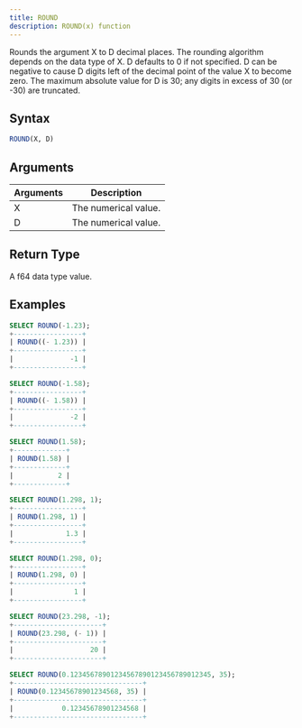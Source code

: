 ```yaml
---
title: ROUND
description: ROUND(x) function
---
```


Rounds the argument X to D decimal places. The rounding algorithm depends on the data type of X. D defaults to 0 if not specified. D can be negative to cause D digits left of the decimal point of the value X to become zero. The maximum absolute value for D is 30; any digits in excess of 30 (or -30) are truncated.

## Syntax

```sql
ROUND(X, D)
```

## Arguments

| Arguments | Description          |
| --------- | -------------------- |
| X         | The numerical value. |
| D         | The numerical value. |

## Return Type

A f64 data type value.

## Examples

```sql
SELECT ROUND(-1.23);
+-----------------+
| ROUND((- 1.23)) |
+-----------------+
|              -1 |
+-----------------+

SELECT ROUND(-1.58);
+-----------------+
| ROUND((- 1.58)) |
+-----------------+
|              -2 |
+-----------------+

SELECT ROUND(1.58);
+-------------+
| ROUND(1.58) |
+-------------+
|           2 |
+-------------+

SELECT ROUND(1.298, 1);
+-----------------+
| ROUND(1.298, 1) |
+-----------------+
|             1.3 |
+-----------------+

SELECT ROUND(1.298, 0);
+-----------------+
| ROUND(1.298, 0) |
+-----------------+
|               1 |
+-----------------+

SELECT ROUND(23.298, -1);
+----------------------+
| ROUND(23.298, (- 1)) |
+----------------------+
|                   20 |
+----------------------+

SELECT ROUND(0.12345678901234567890123456789012345, 35);
+--------------------------------+
| ROUND(0.12345678901234568, 35) |
+--------------------------------+
|            0.12345678901234568 |
+--------------------------------+
```
